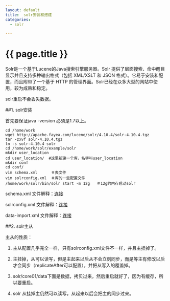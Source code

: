```yaml
---
layout: default
title:  solr安装和搭建
categories:
  - solr

---
```

# {{ page.title }}
Solr是一个基于Lucene的Java搜索引擎服务器。Solr 提供了层面搜索、命中醒目显示并且支持多种输出格式（包括 XML/XSLT 和 JSON 格式）。它易于安装和配置，而且附带了一个基于 HTTP 的管理界面。Solr已经在众多大型的网站中使用，较为成熟和稳定。

solr重启不会丢失数据。

##1. solr安装

首先要保证java -version  必须是1.7以上。

    cd /home/work
    wget http://apache.fayea.com/lucene/solr/4.10.4/solr-4.10.4.tgz
    tar -zxvf solr-4.10.4.tgz
    ln -s solr-4.10.4 solr
    cd /home/work/solr/example/solr
    mkdir user_location
    cd user_location/  #这里新建一个库，名字叫user_location
    mkdir conf
    cd conf/
    vim schema.xml      ＃表文件
    vim solrconfig.xml  ＃库的一些配置文件
    /home/work/solr/bin/solr start -m 12g   ＃12g的内存启动solr


schema.xml 文件解释：<a href="http://chenyyang.github.io/blog/2015/08/13/solr-schema/" target="_blank">连接</a>

solrconfig.xml 文件解释：<a href="http://chenyyang.github.io/blog/2015/08/13/solr-solrconfig/" target="_blank">连接</a>

data-import.xml 文件解释：<a href="http://chenyyang.github.io/blog/2015/08/13/solr-data-import/" target="_blank">连接</a>

##2. solr主从

主从的性质：

1. 主从配置几乎完全一样，只有solrconfig.xml文件不一样，并且主挂掉了。

2. 主挂掉，从可以读写，但是主起来以后从不会立刻同步，而是等主有修改以后才会同步（replicateAfter可以配置），并把从写入的覆盖掉。

3. solr/core01/data下面是数据，拷贝过来，然后重启就好了，因为有缓存，所以要重启。

4. solr 从挂掉主仍然可以读写，从起来以后会把主的同步过来。
